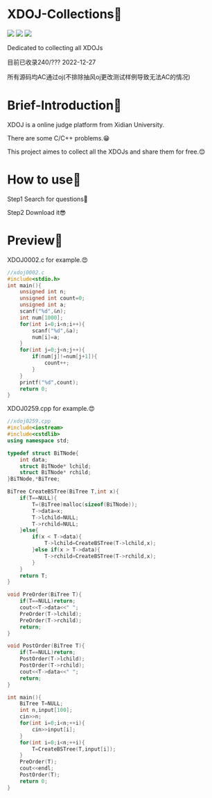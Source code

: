 # XDOJ-Collections🐹

![](https://img.shields.io/github/repo-size/Iamnotphage/XDOJ-Collections) ![](https://img.shields.io/badge/license-CC%20BY--NC--SA%204.0-blue) ![](https://img.shields.io/github/stars/Iamnotphage/XDOJ-Collections?style=social)

Dedicated to collecting all XDOJs 

目前已收录240/??? 2022-12-27

所有源码均AC通过oj(不排除抽风oj更改测试样例导致无法AC的情况)

# Brief-Introduction🐹
XDOJ is a online judge platform from Xidian University. 

There are some C/C++ problems.😁

This project aimes to collect all the XDOJs and share them for free.😊

# How to use🐹

Step1 Search for questions🤤

Step2 Download it😎

# Preview🐹
XDOJ0002.c for example.😍
```C
//xdoj0002.c
#include<stdio.h>
int main(){
    unsigned int n;
    unsigned int count=0;
    unsigned int a;
    scanf("%d",&n);
    int num[1000];
    for(int i=0;i<n;i++){
        scanf("%d",&a);
        num[i]=a;
    }
    for(int j=0;j<n;j++){
        if(num[j]!=num[j+1]){
            count++;
        }
    }
    printf("%d",count);
    return 0;
}
```

XDOJ0259.cpp for example.😍

```CPP
//xdoj0259.cpp
#include<iostream>
#include<cstdlib>
using namespace std;

typedef struct BiTNode{
    int data;
    struct BiTNode* lchild;
    struct BiTNode* rchild;
}BiTNode,*BiTree;

BiTree CreateBSTree(BiTree T,int x){
    if(T==NULL){
        T=(BiTree)malloc(sizeof(BiTNode));
        T->data=x;
        T->lchild=NULL;
        T->rchild=NULL;
    }else{
        if(x < T->data){
            T->lchild=CreateBSTree(T->lchild,x);
        }else if(x > T->data){
            T->rchild=CreateBSTree(T->rchild,x);
        }
    }
    return T;
}

void PreOrder(BiTree T){
    if(T==NULL)return;
    cout<<T->data<<" ";
    PreOrder(T->lchild);
    PreOrder(T->rchild);
    return;
}

void PostOrder(BiTree T){
    if(T==NULL)return;
    PostOrder(T->lchild);
    PostOrder(T->rchild);
    cout<<T->data<<" ";
    return;
}

int main(){
    BiTree T=NULL;
    int n,input[100];
    cin>>n;
    for(int i=0;i<n;++i){
        cin>>input[i];
    }
    for(int i=0;i<n;++i){
        T=CreateBSTree(T,input[i]);
    }
    PreOrder(T);
    cout<<endl;
    PostOrder(T);
    return 0;
}
```
